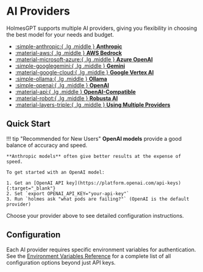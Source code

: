# AI Providers

HolmesGPT supports multiple AI providers, giving you flexibility in choosing the best model for your needs and budget.

<div class="grid cards" markdown>

-   [:simple-anthropic:{ .lg .middle } **Anthropic**](anthropic.md)
-   [:material-aws:{ .lg .middle } **AWS Bedrock**](aws-bedrock.md)
-   [:material-microsoft-azure:{ .lg .middle } **Azure OpenAI**](azure-openai.md)
-   [:simple-googlegemini:{ .lg .middle } **Gemini**](gemini.md)
-   [:material-google-cloud:{ .lg .middle } **Google Vertex AI**](google-vertex-ai.md)
-   [:simple-ollama:{ .lg .middle } **Ollama**](ollama.md)
-   [:simple-openai:{ .lg .middle } **OpenAI**](openai.md)
-   [:material-api:{ .lg .middle } **OpenAI-Compatible**](openai-compatible.md)
-   [:material-robot:{ .lg .middle } **Robusta AI**](robusta-ai.md)
-   [:material-layers-triple:{ .lg .middle } **Using Multiple Providers**](using-multiple-providers.md)

</div>

## Quick Start

!!! tip "Recommended for New Users"
    **OpenAI models** provide a good balance of accuracy and speed.

    **Anthropic models** often give better results at the expense of speed.

    To get started with an OpenAI model:

    1. Get an [OpenAI API key](https://platform.openai.com/api-keys){:target="_blank"}
    2. Set `export OPENAI_API_KEY="your-api-key"`
    3. Run `holmes ask "what pods are failing?"` (OpenAI is the default provider)

Choose your provider above to see detailed configuration instructions.

## Configuration

Each AI provider requires specific environment variables for authentication. See the [Environment Variables Reference](../reference/environment-variables.md) for a complete list of all configuration options beyond just API keys.
